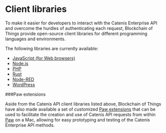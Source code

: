 # Client libraries

To make it easier for developers to interact with the Catenis Enterprise API and overcome the hurdles of authenticating each request, Blockchain of Things provide open-source client libraries for different programming languages and environments.

The following libraries are currently available:

* [JavaScript (for Web browsers)](https://github.com/blockchainofthings/CatenisAPIClientJS)
* [Node.js](https://github.com/blockchainofthings/CatenisAPIClientNodeJS)
* [PHP](https://github.com/blockchainofthings/CatenisAPIClientPHP)
* [Rust](https://crates.io/crates/catenis_api_client)
* [Node-RED](https://github.com/blockchainofthings/CatenisAPINodeRed)
* [WordPress](https://github.com/blockchainofthings/CatenisAPIClientWPPlugin)

###Paw extensions

Aside from the Catenis API client libraries listed above, Blockchain of Things have also made available a set of customized [Paw extensions](https://paw.cloud/extensions?q=Catenis) that can be used to facilitate the creation and use of Catenis API requests from within [Paw](https://paw.cloud) on a Mac, allowing for easy prototyping and testing of the Catenis Enterprise API methods.
